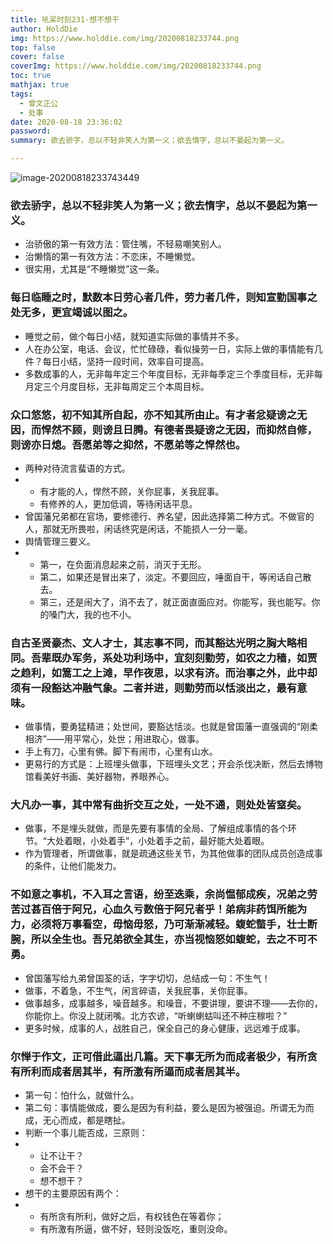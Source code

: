```yaml
---
title: 吼呆时刻231-想不想干
author: HoldDie
img: https://www.holddie.com/img/20200818233744.png
top: false
cover: false
coverImg: https://www.holddie.com/img/20200818233744.png
toc: true
mathjax: true
tags:
  - 曾文正公
  - 处事
date: 2020-08-18 23:36:02
password:
summary: 欲去骄字，总以不轻非笑人为第一义；欲去惰字，总以不晏起为第一义。

---
```


![image-20200818233743449](https://www.holddie.com/img/20200818233744.png)

### 欲去骄字，总以不轻非笑人为第一义；欲去惰字，总以不晏起为第一义。

- 治骄傲的第一有效方法：管住嘴，不轻易嘲笑别人。
- 治懒惰的第一有效方法：不恋床，不睡懒觉。
- 很实用，尤其是“不睡懒觉”这一条。

### 每日临睡之时，默数本日劳心者几件，劳力者几件，则知宣勤国事之处无多，更宜竭诚以图之。

- 睡觉之前，做个每日小结，就知道实际做的事情并不多。
- 人在办公室，电话、会议，忙忙碌碌，看似操劳一日，实际上做的事情能有几件？每日小结，坚持一段时间，效率自可提高。
- 多数成事的人，无非每年定三个年度目标，无非每季定三个季度目标，无非每月定三个月度目标，无非每周定三个本周目标。

### 众口悠悠，初不知其所自起，亦不知其所由止。有才者忿疑谤之无因，而悍然不顾，则谤且日腾。有德者畏疑谤之无因，而抑然自修，则谤亦日熄。吾愿弟等之抑然，不愿弟等之悍然也。

- 两种对待流言蜚语的方式。
- - 有才能的人，悍然不顾，关你屁事，关我屁事。
  - 有修养的人，更加低调，等待闲话平息。
- 曾国藩兄弟都在官场，要修德行、养名望，因此选择第二种方式。不做官的人，那就无所畏啦，闲话终究是闲话，不能损人一分一毫。
- 舆情管理三要义。
- - 第一，在负面消息起来之前，消灭于无形。
  - 第二，如果还是冒出来了，淡定。不要回应，唾面自干，等闲话自己散去。
  - 第三，还是闹大了，消不去了，就正面直面应对。你能写，我也能写。你的嗓门大，我的也不小。

### 自古圣贤豪杰、文人才士，其志事不同，而其豁达光明之胸大略相同。吾辈既办军务，系处功利场中，宜刻刻勤劳，如农之力穑，如贾之趋利，如篙工之上滩，早作夜思，以求有济。而治事之外，此中却须有一段豁达冲融气象。二者并进，则勤劳而以恬淡出之，最有意味。

- 做事情，要勇猛精进；处世间，要豁达恬淡。也就是曾国藩一直强调的“刚柔相济”——用平常心，处世；用进取心，做事。
- 手上有刀，心里有佛。脚下有闹市，心里有山水。
- 更易行的方式是：上班埋头做事，下班埋头文艺；开会杀伐决断，然后去博物馆看美好书画、美好器物，养眼养心。

### 大凡办一事，其中常有曲折交互之处，一处不通，则处处皆窒矣。

- 做事，不是埋头就做，而是先要有事情的全局、了解组成事情的各个环节。“大处着眼，小处着手”，小处着手之前，最好能大处着眼。
- 作为管理者，所谓做事，就是疏通这些关节，为其他做事的团队成员创造成事的条件，让他们能发力。

### 不如意之事机，不入耳之言语，纷至迭乘，余尚愠郁成疾，况弟之劳苦过甚百倍于阿兄，心血久亏数倍于阿兄者乎！弟病非药饵所能为力，必须将万事看空，毋恼毋怒，乃可渐渐减轻。蝮蛇螫手，壮士断腕，所以全生也。吾兄弟欲全其生，亦当视恼怒如蝮蛇，去之不可不勇。

- 曾国藩写给九弟曾国荃的话，字字切切，总结成一句：不生气！
- 做事，不着急，不生气，闲言碎语，关我屁事，关你屁事。
- 做事越多，成事越多，噪音越多。和噪音，不要讲理，要讲不理——去你的，你能你上。你没上就闭嘴。北方农谚，“听蝲蝲蛄叫还不种庄稼啦？”
- 更多时候，成事的人，战胜自己，保全自己的身心健康，远远难于成事。

### 尔惮于作文，正可借此逼出几篇。天下事无所为而成者极少，有所贪有所利而成者居其半，有所激有所逼而成者居其半。

- 第一句：怕什么，就做什么。
- 第二句：事情能做成，要么是因为有利益，要么是因为被强迫。所谓无为而成，无心而成，都是瞎扯。
- 判断一个事儿能否成，三原则：
- - 让不让干？
  - 会不会干？
  - 想不想干？
- 想干的主要原因有两个：
- - 有所贪有所利，做好之后，有权钱色在等着你；
  - 有所激有所逼，做不好，轻则没饭吃，重则没命。